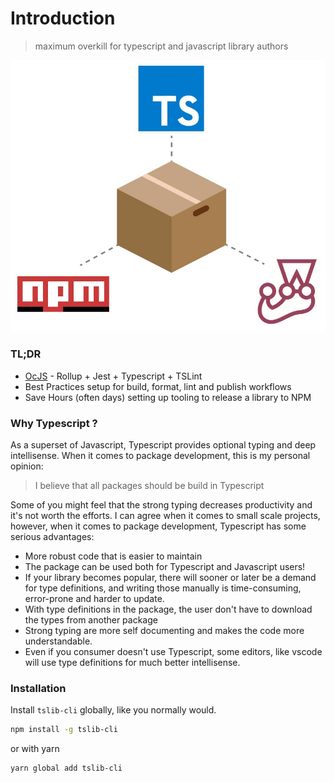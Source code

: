 # Introduction

> maximum overkill for typescript and javascript library authors

![](.gitbook/assets/intro.jpeg)

### TL;DR

* [OcJS](https://twitter.com/hashtag/0cJS) - Rollup + Jest + Typescript + TSLint
* Best Practices setup for build, format, lint and publish workflows
* Save Hours \(often days\) setting up tooling to release a library to NPM

### Why Typescript ?

As a superset of Javascript, Typescript provides optional typing and deep intellisense. When it comes to package development, this is my personal opinion:

> I believe that all packages should be build in Typescript

Some of you might feel that the strong typing decreases productivity and it's not worth the efforts. I can agree when it comes to small scale projects, however, when it comes to package development, Typescript has some serious advantages:

* More robust code that is easier to maintain
* The package can be used both for Typescript and Javascript users!
* If your library becomes popular, there will sooner or later be a demand for type definitions, and writing those manually is time-consuming, error-prone and harder to update.
* With type definitions in the package, the user don't have to download the types from another package
* Strong typing are more self documenting and makes the code more understandable.
* Even if you consumer doesn't use Typescript, some editors, like vscode will use type definitions for much better intellisense.

### Installation

Install `tslib-cli` globally, like you normally would.

```bash
npm install -g tslib-cli
```

or with yarn

```bash
yarn global add tslib-cli
```

